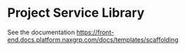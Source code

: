 # Project Service Library

See the documentation https://front-end.docs.platform.naxgrp.com/docs/templates/scaffolding